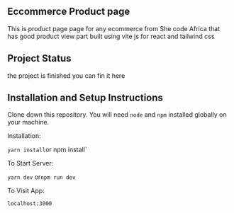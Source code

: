 ## Eccommerce Product page
This is product page page for any ecommerce  from She code Africa that has  good product view
part built using vite js for react  and tailwind css

## Project Status
the project is finished you can fin it here

## Installation and Setup Instructions
Clone down this repository. You will need `node` and `npm` installed globally on your machine.  

Installation:

`yarn install`or npm install`  
 

To Start Server:

`yarn dev` or`npm run dev`  

To Visit App:

`localhost:3000`  
